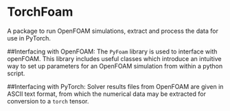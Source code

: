 # TorchFoam
A package to run OpenFOAM simulations, extract and process the data for use in PyTorch.

##Interfacing with OpenFOAM:
The `PyFoam` library is used to interface with openFOAM. This library includes useful classes which introduce an intuitive way to set up parameters for an OpenFOAM simulation from within a python script. 

##Interfacing with PyTorch:
Solver results files from OpenFOAM are given in ASCII text format, from which the numerical data may be extracted for conversion to a `torch` tensor.
